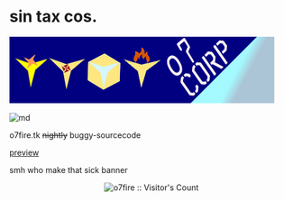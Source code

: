 # sin tax cos.

![banner](./assets/images/logo.png)

![md](http://www.wtfpl.net/wp-content/uploads/2012/12/wtfpl-badge-4.png)

o7fire.tk ~~nightly~~ buggy-sourcecode

[preview](https://o7-fire.github.io/mossad/)

smh who make that sick banner


<p align="center"><img src="https://profile-counter.glitch.me/%7Bsketchyirishman%7D/count.svg" alt="o7fire :: Visitor's Count" /></p>
